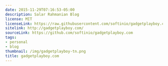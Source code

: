 ```yaml
---
date: 2015-11-29T07:16:53-05:00
description: Salar Rahmanian Blog
license: MIT
licenseLink: https://raw.githubusercontent.com/softinio/gadgetplayboy.com/master/LICENSE
sitelink: http://gadgetplayboy.com/
sourceLink: https://github.com/softinio/gadgetplayboy.com
tags:
- personal
- blog
thumbnail: /img/gadgetplayboy-tn.png
title: gadgetplayboy.com
---
```


